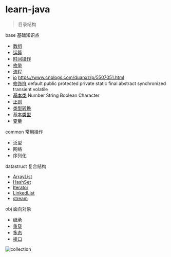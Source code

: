 # learn-java

> 目录结构

base 基础知识点
- [数组](D:\app\java\learn-java\base\arr\Descr.java) 
- [运算](D:\app\java\learn-java\base\calc\Descr.java) 
- [时间操作](D:\app\java\learn-java\base\date\Descr.java) 
- [枚举](D:\app\java\learn-java\base\date\Descr.java) 
- [流程](D:\app\java\learn-java\base\flow\Descr.java) 
- [io](D:\app\java\learn-java\base\io\Descr.java) <https://www.cnblogs.com/duanxz/p/5507051.html>
- [修饰符](D:\app\java\learn-java\base\modifier\Descr.java)  default public protected private static final abstract synchronized transient volatile
- [基本类](D:\app\java\learn-java\base\obj\Descr.java)  Number String Boolean Character
- [正则](D:\app\java\learn-java\base\regx\Descr.java) 
- [类型转换](D:\app\java\learn-java\base\trans\Descr.java) 
- [基本类型](D:\app\java\learn-java\base\type\Descr.java)  
- [变量](D:\app\java\learn-java\base\variable\Descr.java)  

common 常用操作
- 泛型
- 网络
- 序列化

datastruct 复合结构
- [ArrayList](D:\app\java\learn-java\datastruct\ArrayListDemo.java)
- [HashSet](D:\app\java\learn-java\datastruct\HashSetDemo.java)
- [Iterator](D:\app\java\learn-java\datastruct\IteratorDemo.java)
- [LinkedList](D:\app\java\learn-java\datastruct\LinkedListDemo.java)
- [stream](D:\app\java\learn-java\datastruct\StreamDemo.java)

obj 面向对象
- [继承](D:\app\java\learn-java\base\obj\extend\Demo.java)
- [重载](D:\app\java\learn-java\base\obj\inter\Demo.java)
- [多态](D:\app\java\learn-java\base\obj\override\Demo.java)
- [接口](D:\app\java\learn-java\base\obj\polym\Demo.java)

<img src=D:\app\java\learn-java\asset\collection.png title=collection />